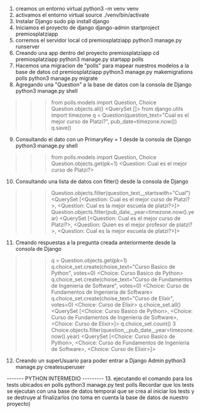1. creamos un entorno virtual 
python3 -m venv venv
2. activamos el entorno virtual 
source ./venv/bin/activate
3. Instalar Django
sudo pip install django
4. Iniciamos el proyecto de django
django-admin startproject premiosplatziapp
5. corremos el servidor local
cd premiosplatziapp
python3 manage.py runserver
6. Creando una app dentro del proyecto premiosplatziapp
cd premiosplatziapp
python3 manage.py startapp polls
7. Hacemos una migracion de "polls" para mapear nuestros modelos a la base de datos
cd premiosplatziapp
python3 manage.py makemigrations polls
python3 manage.py migrate
8. Agregando una "Question" a la base de datos con la consola de Django
python3 manage.py shell

>>> from polls.models import Question, Choice
>>> Question.objects.all()
<QuerySet []>
>>> from django.utils import timezone
>>> q = Question(question_text="Cual es el mejor curso de Platzi?", pub_date=timezone.now())
>>> q.save()
9. Consultando el dato con un PrimaryKey = 1 desde la consola de Django
python3 manage.py shell

>>> from polls.models import Question, Choice
>>> Question.objects.get(pk=1)
<Question: Cual es el mejor curso de Platzi?>
10. Consultando una lista de datos con filter() desde la consola de Django
>>> Question.objects.filter(question_text__startswith="Cual")
<QuerySet [<Question: Cual es el mejor curso de Platzi?>,
	<Question: Cual es la mejor escuela de platzi?>]>
>>> Question.objects.filter(pub_date__year=timezone.now().year)
<QuerySet [<Question: Cual es el mejor curso de Platzi?>,
	<Question: Quien es el mejor profesor de platzi?>,
	<Question: Cual es la mejor escuela de platzi?>]>
11. Creando respuestas a la pregunta creada anteriormente desde la consola de Django
>>> q = Question.objects.get(pk=1)
>>> q.choice_set.create(choise_text="Curso Basico de Python", votes=0)
<Choice: Curso Basico de Python>
>>> q.choice_set.create(choise_text="Curso de Fundamentos de Ingenieria de Software", votes=0)
<Choice: Curso de Fundamentos de Ingenieria de Software>
>>> q.choice_set.create(choise_text="Curso de Elixir", votes=0)
<Choice: Curso de Elixir>
>>> q.choice_set.all()
<QuerySet [<Choice: Curso Basico de Python>,
	<Choice: Curso de Fundamentos de Ingenieria de Software>,
	<Choice: Curso de Elixir>]>
>>> q.choice_set.count()
3
>>> Choice.objects.filter(question__pub_date__year=timezone.now().year)
<QuerySet [<Choice: Curso Basico de Python>, <Choice: Curso de Fundamentos de Ingenieria de Software>, <Choice: Curso de Elixir>]>
12. Creando un superUsuario para poder entrar a Django Admin
python3 manage.py createsuperuser

------- PYTHON INTERMEDIO ---------
13. ejecutando el comando para los tests ubicados en polls
python3 manage.py test polls
Recordar que los tests se ejecutan con una base de datos temporal que se crea al 
iniciar los tests y se destruye al finalizarlos (no toma en cuenta la base de datos
de nuestro proyecto)